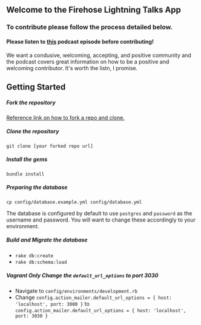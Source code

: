 ## Welcome to the Firehose Lightning Talks App
### To contribute please follow the process detailed below.
#### **Please listen to [this](https://devchat.tv/ruby-rogues/216-rr-code-review-culture-with-derek-prior) podcast episode before contributing!**
We want a condusive, welcoming, accepting, and positive community and the podcast covers great information on how to be a positive and welcoming contributor. It's worth the listn, I promise.

## Getting Started
##### Fork the repository
[Reference link on how to fork a repo and clone.](http://community.thefirehoseproject.com/2015/08/19/How-To-Fork-A-Repo-And-Contribute.html)

##### Clone the repository
`git clone [your forked repo url]`

##### Install the gems
`bundle install`

##### Preparing the database
`cp config/database.example.yml config/database.yml`

The database is configured by default to use `postgres` and `password` as the username and password. You will want to change these accordingly to your environment.

##### Build and Migrate the database
* `rake db:create`
* `rake db:schema:load`

##### **Vagrant Only** Change the `default_url_options` to port 3030
* Navigate to `config/environments/development.rb`
* Change `config.action_mailer.default_url_options = { host: 'localhost', port: 3000 }` to `config.action_mailer.default_url_options = { host: 'localhost', port: 3030 }`
